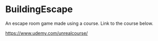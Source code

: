 # BuildingEscape
An escape room game made using a course. Link to the course below.

https://www.udemy.com/unrealcourse/
